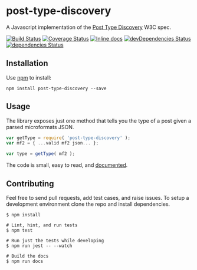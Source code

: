 # post-type-discovery

A Javascript implementation of the [Post Type Discovery](https://www.w3.org/TR/post-type-discovery/) W3C spec.

[![Build Status](https://travis-ci.org/twozeroone/post-type-discovery.svg?branch=master)](https://travis-ci.org/twozeroone/post-type-discovery) [![Coverage Status](https://coveralls.io/repos/github/twozeroone/post-type-discovery/badge.svg?branch=master)](https://coveralls.io/github/twozeroone/post-type-discovery?branch=master) [![Inline docs](http://inch-ci.org/github/twozeroone/post-type-discovery.svg?branch=master)](http://inch-ci.org/github/twozeroone/post-type-discovery) [![devDependencies Status](https://david-dm.org/twozeroone/post-type-discovery/dev-status.svg)](https://david-dm.org/twozeroone/post-type-discovery?type=dev) [![dependencies Status](https://david-dm.org/twozeroone/post-type-discovery/status.svg)](https://david-dm.org/twozeroone/post-type-discovery) 

## Installation

Use [npm](https://www.npmjs.com/package/post-type-discovery) to install:

```
npm install post-type-discovery --save
```

## Usage

The library exposes just one method that tells you the type of a post given a parsed microformats JSON.

```js
var getType = require( 'post-type-discovery' );
var mf2 = { ...valid mf2 json... };

var type = getType( mf2 );
```

The code is small, easy to read, and [documented](http://post-type-discovery.js.org/).

## Contributing


Feel free to send pull requests, add test cases, and raise issues. To setup a development environment clone the repo and install dependencies.

```
$ npm install

# Lint, hint, and run tests
$ npm test 

# Run just the tests while developing
$ npm run jest -- --watch

# Build the docs
$ npm run docs
```
